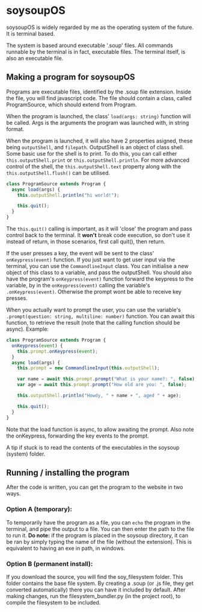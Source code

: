 # soysoupOS

soysoupOS is widely regarded by me as the operating system of the future. It is terminal based.

The system is based around executable '.soup' files. All commands runnable by the terminal is in fact, executable files. The terminal itself, is also an executable file.

## Making a program for soysoupOS

Programs are executable files, identified by the .soup file extension. Inside the file, you will find javascript code. The file should contain a class, called ProgramSource, which should extend from Program.

When the program is launched, the class' `load(args: string)` function will be called. Args is the arguments the program was launched with, in string format.

When the program is launched, it will also have 2 properties asigned, these being `outputShell`, and `filepath`. OutputShell is an object of class shell. Some basic use for the shell is to print. To do this, you can call either `this.outputShell.print` or `this.outputShell.println`. For more advanced control of the shell, the `this.outputShell.text` property along with the `this.outputShell.flush()` can be utilised.

```js
class ProgramSource extends Program {
  async load(args) {
    this.outputShell.println("hi world!");

    this.quit();
  }
}
```

The `this.quit()` calling is important, as it will 'close' the program and pass control back to the terminal. It **won't** break code execution, so don't use it instead of return, in those scenarios, first call quit(), then return.

If the user presses a key, the event will be sent to the class' `onKeypress(event)` function. If you just want to get user input via the terminal, you can use the `CommandlineInput` class. You can initialise a new object of this class to a variable, and pass the outputShell. You should also have the program's `onKeypress(event)` function forward the keypress to the variable, by in the `onKeypress(event)` calling the variable's `.onKeypress(event)`. Otherwise the prompt wont be able to receive key presses.

When you actually want to prompt the user, you can use the variable's `.prompt(question: string, multiline: number)` function. You can await this function, to retrieve the result (note that the calling function should be async). Example:

```js
class ProgramSource extends Program {
  onKeypress(event) {
    this.prompt.onKeypress(event);
  }
  async load(args) {
    this.prompt = new CommandlineInput(this.outputShell);

    var name = await this.prompt.prompt("What is your name?: ", false);
    var age = await this.prompt.prompt("How old are you: ", false);

    this.outputShell.println("Howdy, " + name + ", aged " + age);

    this.quit();
  }
}
```

Note that the load function is async, to allow awaiting the prompt. Also note the onKeypress, forwarding the key events to the prompt.

A tip if stuck is to read the contents of the executables in the soysoup (system) folder.

## Running / installing the program

After the code is written, you can get the program to the website in two ways.

### Option A (temporary):

To temporarily have the program as a file, you can `echo` the program in the terminal, and pipe the output to a file. You can then enter the path to the file to run it. **Do note:** if the program is placed in the soysoup directory, it can be ran by simply typing the name of the file (without the extension). This is equivalent to having an exe in path, in windows.

### Option B (permanent install):

If you download the source, you will find the soy_filesystem folder. This folder contains the base file system. By creating a .soup (or .js file, they get converted automatically) there you can have it included by default. After making changes, run the filesystem_bundler.py (in the project root), to compile the filesystem to be included.
